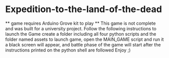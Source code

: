 # Expedition-to-the-land-of-the-dead
** game requires Arduino Grove kit to play **
This game is not complete and was built for a university project. 
Follow the following instructions to launch the Game
create a folder including all four python scripts and the folder named assets
to launch game, open the MAIN_GAME script and run it
a black screen will appear, and battle phase of the game will start after the instructions printed on the python shell are followed
Enjoy ;)
